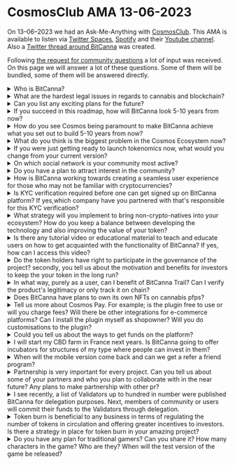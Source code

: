 # CosmosClub AMA 13-06-2023

On 13–06–2023 we had an Ask-Me-Anything with [CosmosClub](https://linktr.ee/cosmosclub\_). This AMA is available to listen via [Twitter Spaces](https://twitter.com/CosmosClub\_/status/1667450986825232385), [Spotify](https://open.spotify.com/episode/6IgbtQN7MigQaEQ8AuVIwf?si=5904c870c48c47cc) and their [Youtube channel](https://youtu.be/tiVpJ0u7IFE). Also a [Twitter thread around BitCanna](https://twitter.com/CosmosClub\_/status/1668641883315396609?t=c2UWE0-9fZA8qL3bk46KUg\&s=19) was created.

Following [the request for community questions](https://twitter.com/CosmosClub\_/status/1667450986825232385) a lot of input was received. On this page we will answer a lot of these questions. Some of them will be bundled, some of them will be answered directly.

<details>

<summary>Who is BitCanna?</summary>

To start with, we stand out compared to competitors in the cryptospace targetting the cannabis market because [BitCanna](https://www.bitcanna.io/) is the only project founded and built by the cannabis industry. We are one of the few coins with an actual global use case.&#x20;

At the start the BitCanna Team has been asked to solve multiple issues out of this industry many companies deal with back then and still do, even with the progressive legislation we see in some countries. One of these issues is global payment and the lack of the ability to get a bank account. Cannabis entrepreneurs just want to run a business like any other, but are hindered by legislation and a hesitant banking sector. BitCanna will solve this by a cheap mobile global payment system for everyone. This needs to be fast, cheap, secure and accessible. But besides that we want to tackle topics like like identification, traceability, transparency, quality, etc. We really want to make our platform a one-stop-shop where cannabis consumers can find anything they search for; being information, products or community. Ofcourse you could pay with other coins like BTC. But these are in general to expensive, to slow and developing new tools and features is difficult. Especially if you want to unlock the power of our tools on mobile, where we believe the majority of users will be.&#x20;

We are currently accepted in some of the biggest shops in the industry, like [Zamnesia](https://www.zamnesia.com/) and [Royal Queen Seeds](https://www.royalqueenseeds.com/). Taking for example the latter, they give a 10% discount on any order when you pay with BitCanna, so there is actually an additional financial trigger to pay with BitCanna compared to traditional payment methods.&#x20;

We are aware that the majority of our core audience are non-crypto-natives; so we really try to create tools which works as intuitive as apps we already have nowadays, like banking apps. A consumer has to be able to use our technology and underlying blockchain tech without feeling that she/he is using it. So having the benefits, without having the downsides. We will offer an unique value due to the comprehensive set of tools we will develop. Our dream is to create a thriving environment where a cannabis user and the industry can find each other and where they never have to leave the environment for anything they want to do.

</details>

<details>

<summary>What are the hardest legal issues in regards to cannabis and blockchain?</summary>

The hardest legal part is the fact to so much is unclear as we see nowadays with the SEC sueing [Coinbase](https://www.sec.gov/news/press-release/2023-102) and [Binance](https://www.sec.gov/news/press-release/2023-101). Plus the fact that operating in a global environment brings complexity of an unprecedent scale, because a lot of countries have different nuances in their laws and legislation. We have regular contact with our legal advisors to make sure we are staying within the boundaries of what we can do to bring crypto to the people. But it is a long journey and takes a lot of time to prepare, discuss, process and reiterate.

Take for example the blockchain itself. In principle according to the [GDPR](https://gdpr-info.eu/) putting the information about funds and whatmore publicly available is illegal. But since it is the core of the blockchain to be open it is already quite a nice paradox where a good way has to be found to meet legislation while still preserving the strength of blockchain tech.

At the same time we also have to watch legislation around cannabis. [Some countries are more strict, other are more progressive](https://thcaffiliates.com/legal-status-maps/). It makes it "easier" for us since we do not sell products, however, when designing our products we still have to take it into account. It is for example illegal in most (if not all) countries for companies in the cannabis industry to advertize. That is something which makes it hard for us as well. But we are sure we can find a way where we can deliver valuable products while still meeting legislatory guidelines.

</details>

<details>

<summary>Can you list any exciting plans for the future?</summary>

We are working in [an Agile way](https://en.wikipedia.org/wiki/Agile\_software\_development), where we have a shortlist of things we want to do, but we take them one-by-one based on the needs we see around the time we finish a product.

Right now we are working on finishing our new [Webwallet](https://wallet.bitcanna.io/welcome) which we need to be able to upgrade our chain to a newer version of the Cosmos SDK. Also on the mobile app following after that. And we have a secret project which we have introduced as our desired killer app, but I can't lift the veil too much on that yet. It is a little bit too early, but we hope to announce our plans on this very very soon.

</details>

<details>

<summary>If you succeed in this roadmap, how will BitCanna look 5-10 years from now?</summary>

You'll be able to use BCNA as a means of payment in every dispensary or webshop around the globe. We are also _**the**_ platform to go to if you need information or find your favourite products or shops. Connecting users and businesses will be done via our platform. And ofcourse identification, supply chain tracing and other features to be developed.

We don't have set facts & figures regarding growth targets. But we are targetting onboarding massive amounts of users in the future to enjoy the benefits of using crypto and being able to spend it for their favourite products, while also offering shopowners a seamless experience to be able to operate their business.

</details>

<details>

<summary>How do you see Cosmos being paramount to make BitCanna achieve what you set out to build 5-10 years from now?</summary>

Being in the Cosmos ecosytem allows us to benefit from the shared technology (e.g. SDK, IBC), while still having full control over our own chain and how we want to develop it. It makes us more flexibile than being bound to a shared main chain which you see in other ecosystems, which also gives us the opportunity to tailor the solutions to the market we target.

</details>

<details>

<summary>What do you think is the biggest problem in the Cosmos Ecosystem now?</summary>

Having no central chain like on Ethereum creates a lot of friction amongst projects, because everyone wants to prove their project is better than the other. Whereas we as an ecosystem are in the best position to benefit from all the differences we have in the ecosystem. Specialisation of chains also brings the ability to bring new features which you can't see in any other ecosystem. We need to find that magic trigger to reach cooperation instead of competition.

</details>

<details>

<summary>If you were just getting ready to launch tokenomics now, what would you change from your current version?</summary>

One thing which would be nice and could be explored in the future is lowering the basic inflation, but where people can get some kind of bonus to their APR after doing effort for the project. It would be cool if rewards were not totally free, but are more rewarding for the people doing their utmost best to make a project a success.

</details>

<details>

<summary>On which social network is your community most active?</summary>

Our main activities happen on [Telegram](https://t.me/BitcannaGlobal), [Discord](https://discord.gg/97wUcHqxxE) and [Twitter](https://twitter.com/BitCannaGlobal). All our articles, dev updates and blogs can be found on [our Medium page](https://medium.com/@BitCannaGlobal). On [Facebook](https://www.facebook.com/BitCanna/) we only place the announcements.

</details>

<details>

<summary>Do you have a plan to attract interest in the community?</summary>

We want to be one of the very first projects who bridges the gap to the "real" world. A lot of projects are focussed on servicing the crypto-space, but for major success we can't focus only on the people who already have crypto. The massive success will be to onboard new fresh people. Although we are ofcourse bound by legal restrictions in our channels, we stimulate people to talk with eachother about the pride they have in growing cannabis and more.

</details>

<details>

<summary>How is BitCanna working towards creating a seamless user experience for those who may not be familiar with cryptocurrencies?</summary>

We are working hard to make using BCNA (being for payments, staking or something else) just as easy as using a banking app which are widely used.

</details>

<details>

<summary>Is KYC verification required before one can get signed up on BitCanna platform? If yes,which company have you partnered with that's responsible for this KYC verification?</summary>

No KYC required to use the platform. Getting funds to be able to buy BCNA might require KYC though through the required use of a centralized exchange or a broker.

</details>

<details>

<summary>What strategy will you implement to bring non-crypto-natives into your ecosystem? How do you keep a balance between developing the technology and also improving the value of your token?</summary>

We are targetting non-crypto-natives in general looking at the demographic of the audience in the cannabis industry. For that purpose we try to develop our products as simple as they can be, making sure that people can use crypto without knowing they use crypto. I have compared it in the past with [Swift](https://www.swift.com/), the international banking network. Before the war in the Ukraine a lot of people didn't know what Swift was, while it was used widely across the world. We want to reach that point with our technology as well.

</details>

<details>

<summary>Is there any tutorial video or educational material to teach and educate users on how to get acquainted with the functionality of BitCanna? If yes, how can I access this video?</summary>

We have created [a video a while ago regarding a payment using BCNA and Cosmos Pay](https://www.youtube.com/watch?v=HdGkh-tOa4M). Due to other priorities we have not created new ones just yet, but it might be a nice item to return to.

</details>

<details>

<summary>Do the token holders have right to participate in the governance of the project? secondly, you tell us about the motivation and benefits for investors to keep the your token in the long run?</summary>

Holders of BCNA indeed have the right to participate in governance. Crypto was started to bring power back the hands of individuals, so we also urge people to exercise their rights in voting :)

Holding BCNA can be quite an interesting feat. You can ofcourse do the standard DeFi things, but because we are also accepted on multiple locations in the real world as means of payment you can also use your rewards to get desired products. If you build up a nice stack it might even be that you will never have to spend a single dollar or euro anymore, because you can buy your seed, equipment and what more with the rewards from your BCNA stack.

</details>

<details>

<summary>In what way, purely as a user, can I benefit of BitCanna Trail? Can I verify the product's legitimacy or only track it on chain?</summary>

BitCanna Trail is meant to store all relevant information surrounding a final product you can buy as consumer. Starting with the farm where it has been grown, all intermediaries who have been involved in the supply chain and all relevant test reports which are made to ensure quality. This is something which is on our roadmap, but requires a lot of time to develop. A lot of legal difficulties have to be tackled here plus the method to retrieve data from the blockchain in a very fast manner to offer the requester the best experience.

</details>

<details>

<summary>Does BitCanna have plans to own its own NFTs on cannabis pfps?</summary>

We already have our own collection of NFTs which has been [airdropped to supporters of the project](https://medium.com/@BitCannaGlobal/introducing-bitcanna-buddheads-nft-45f2e05fd191). We did an airdrop in april 2022 and a public sale following after that. When the market turned bad we decided to close this public mint and burned one unminted Buddhead every 5 minutes until we reached the end of the collection. We thought it was fitting to burn our Budds :P

Find our collection here: [http://www.hubble.tools/collections/bitcanna-buddheads](http://www.hubble.tools/collections/bitcanna-buddheads)

</details>

<details>

<summary>Tell us more about Cosmos Pay. For example; is the plugin free to use or will you charge fees? Will there be other integrations for e-commerce platforms? Can I install the plugin myself as shopowner? Will you do customisations to the plugin?</summary>

Making Cosmos Pay available for the complete ecosystem was a "Thank you" from our side. We benefit from the centrally developed Cosmos SDK, which saves precious development time on our side. When our developer Atmon3r noticed that with minor adjustments we could open up the plugin to other Cosmos-SDK-based chains we went for it to make the plugin more versatile than BitCanna alone.

Right now we have focussed on [WooCommerce](https://wordpress.org/plugins/cosmos-pay/) and [Shopify](https://github.com/BitCannaGlobal/cosmospay-prestashop), and moved on to our mobile app to ensure frictionless usage for our end users. In the future we might onboard other e-commerce platforms to make it possible for more webshops to use our plugin.

Using the plugin is easy. To start with, installation and usage does not require any fee whatsoever. BitCanna is not a party in this and will not charge a fee for using the plugin. We have designed it to act as peer-to-peer transactions as crypto is intended to be and only transaction fees for the blockchain apply.

To help with the installation of the plugin [we have created guides](https://docs.bitcanna.io/v/bitcanna-commerce/). We won't do the installation in the webshops (and we will not do shopspecific customisations on the plugin) but in just a few clicks you can already install and start configuring the plugin. As shopowner you can now accept BCNA ofcourse, but also ATOM, OSMO, JUNO and STARS. The prices for these currencies are obtained using the API from CoinGecko, except for BCNA. For BCNA we have created our own price oracle, which takes the prizes from [CoinMarketCap](https://coinmarketcap.com/nl/currencies/bitcanna/), [Coingecko](https://www.coingecko.com/nl/coins/bitcanna) and Osmosis directly to give the most accurate price.  Also note that the plugin is not limited to usage within the cannabis industry, but can be installed in any webshop using the WooCommerce or Prestashop platform.\
\
As a consumer you can do a payment with any wallet you want, as long as you make sure the receiver address, amount and memo match what is shown in the payment screen of the plugin. The memo is required to recognize payments. We do the check on receiver address, amount and memo to make sure the shopowner and customer both get what they want. In theory it should be possible to send the funds also from an exchange, but it is not recommended (note that it also only works on exchanges where you don't have to verify the receival address). Rather use one of the high quality wallets out there to manage your funds ([Keplr](https://www.keplr.app/), [CosmoStation](https://wallet.cosmostation.io/bitcanna), [Leap](https://www.leapwallet.io/) or our own [BitCanna webwallet](https://wallet.bitcanna.io/welcome)). &#x20;

Important note: We will never be able to access your funds. That is the whole point of crypto (not your keys, not your crypto). You are the sole owner of your funds as it should be.

</details>

<details>

<summary>Could you tell us about the ways to get funds on the platform?</summary>

Right now getting your hands on BCNA is the hassle we know from a lot of altcoins. You have to get ATOM or OSMO via a broker or a CEX and then [swap on Osmosis](https://app.osmosis.zone/?from=ATOM\&to=BCNA) or [using an aggregator](https://app.rango.exchange/swap/COSMOS.ATOM/OSMOSIS.BCNA--ibc%2Fd805f1da50d31b96e4282c1d4181eddfb1a44a598bff5666f4b43e4b8bea95a5/). But we are working on methods to make it way more accessible in the near future.

</details>

<details>

<summary>I will start my CBD farm in France next years. Is BitCanna going to offer incubators for structures of my type where people can invest in them?</summary>

This is something we talked about internally, but have not made tangible yet. Stay tuned for more news around this. It will also require some work to investigate the legal side of things.

</details>

<details>

<summary>When will the mobile version come back and can we get a refer a friend program? </summary>

We are working on the mobile as we speak. Not final deadline yet to be communicated, but stay tuned. When the mobile app is out and shops start to use it, you can buy your weed with BCNA in the store around the corner.

Refer a friend programs are again a difficult legal subject. Our legal advisors tell us to avoid that for now in the current regulatory landscape and work on other methods to attract users.

However, it is free for the industry to run their own programs like Royal Queen Seeds does with respect to payments with BCNA.

</details>

<details>

<summary>Partnership is very important for every project. Can you tell us about some of your partners and who you plan to collaborate with in the near future? Any plans to make partnership with other pr?</summary>

Some of our partners are the biggest players in the industry, like Zamnesia and Royal Queen Seeds. We will work on expanding our set of partners to accommodate as much as we can within the cannabis industry. In the end we want to be the go-to place for both end consumers as well as the industry itself.

</details>

<details>

<summary>I see recently, a list of Validators up to hundred in number were published BitCanna for delegation purposes. Next, members of community or users will commit their funds to the Validators through delegation.</summary>

Choosing a validator is always a delicate process. Things like uptime and spot on the validator list are important, but also look at what a validator contributes to the project. Trying to avoid staking at the top ranked validators is also important to make the chain itself less sensitive to disruptions. On average validators do their utmost to take care of their delegations.

We have [a list of validators who contribute for our project](https://docs.bitcanna.io/token-chain-parameters/validator-incentive-program) and who are fit for delegations.

</details>

<details>

<summary>Token burn is beneficial to any business in terms of regulating the number of tokens in circulation and offering greater incentives to investors. Is there a strategy in place for token burn in your amazing project?</summary>

We have been looking at token burns as a potential topic for the future. Nothing tangible on that field just yet, our pimary focus is first to deliver some of our core products to drive utility to our project.

</details>

<details>

<summary>Do you have any plan for traditional gamers? Can you share it? How many characters in the game? Who are they? When will the test version of the game be released?</summary>

We don't have a game at this stage. It is something we really like to do, but it hasn't hit our priority list just yet. We have some other major topics to tackle first.

</details>
